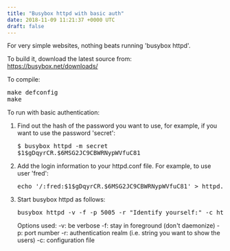 ```yaml
---
title: "Busybox httpd with basic auth"
date: 2018-11-09 11:21:37 +0000 UTC
draft: false
---
```

For very simple websites, nothing beats running 'busybox httpd'.

To build it, download the latest source from: <a href="https://busybox.net/downloads/" target="_blank" rel="noopener">https://busybox.net/downloads/</a>

To compile:
<pre>make defconfig
make</pre>
To run with basic authentication:
<ol>
	<li>Find out the hash of the password you want to use, for example, if
you want to use the password 'secret':
<pre>$ busybox httpd -m secret
$1$gDqyrCR.$6MSG2JC9CBWRNypWVfuC81</pre>
</li>
	<li>Add the login information to your httpd.conf file. For example, to use user 'fred':
<pre>echo '/:fred:$1$gDqyrCR.$6MSG2JC9CBWRNypWVfuC81' &gt; httpd.conf</pre>
</li>
	<li>Start busybox httpd as follows:
<pre>busybox httpd -v -f -p 5005 -r "Identify yourself:" -c httpd.conf</pre>
Options used:
-v: be verbose
-f: stay in foreground (don't daemonize)
-p: port number
-r: authentication realm (i.e. string you want to show the users)
-c: configuration file</li>
</ol>
